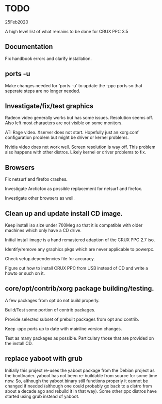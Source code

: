 # TODO

25Feb2020

A high level list of what remains to be done for CRUX PPC 3.5

## Documentation 

Fix handbook errors and clarify installation.


## ports -u

Make changes needed for 'ports -u' to update the -ppc ports so that seperate
steps are no longer needed.


## Investigate/fix/test graphics

Radeon video generally works but has some issues.  Resolution seems off.   Also left most characters are not visible on some monitors.

ATI Rage video.   Xserver does not start.   Hopefully just an xorg.conf configuration problem but might be driver or kernel problems.

Nvidia video does not work well.   Screen resolution is way off.   This problem also happens with other distros.   Likely kernel or
driver problems to fix.

## Browsers

Fix netsurf and firefox crashes.

Investigate Arcticfox as possible replacement for netsurf and firefox.

Investigate other browsers as well.


## Clean up and update install CD image.

Keep install iso size under 700Meg so that it is compatible with older
machines which only have a CD drive.

Initial install image is a hand remastered adaption of the CRUX PPC 2.7 iso.   

Identify/remove any graphics pkgs which are never applicable to powerpc.

Check setup.dependencies file for accuracy.

Figure out how to install CRUX PPC from USB instead of CD and write a 
howto or such on it.


## core/opt/contrib/xorg package building/testing.

A few packages from opt do not build properly.  

Build/Test some portion of contrib packages.

Provide selected subset of prebuilt packages from opt and contrib.

Keep -ppc ports up to date with mainline version changes.

Test as many packages as possible.  Particulary those that are provided on
the install CD.


## replace yaboot with grub

Initially this project re-uses the yaboot package from the Debian project as the bootloader.   yaboot has not been re-buildable from source for some time now.   So, although the yaboot binary still functions properly it cannot be changed if needed (although one could probably go back to a distro from about a decade ago and rebuild it in that way).   Some other ppc distros have started using grub instead of yaboot.   

